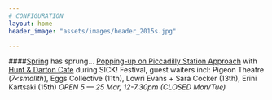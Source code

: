 ```yaml
---
# CONFIGURATION
layout: home
header_image: "assets/images/header_2015s.jpg"

---
```

####[Spring](/current/2015-spring) has sprung… [Popping-up on Piccadilly Station Approach](http://bit.ly/1AQdn9f) with [Hunt & Darton Cafe](/current/2015-spring/h&d) during SICK! Festival, guest waiters incl: Pigeon Theatre (*7<smallth</small>*), Eggs Collective (11th), Lowri Evans + Sara Cocker (13th), Erini Kartsaki (15th) *OPEN 5 — 25 Mar, 12-7.30pm (CLOSED Mon/Tue)*
